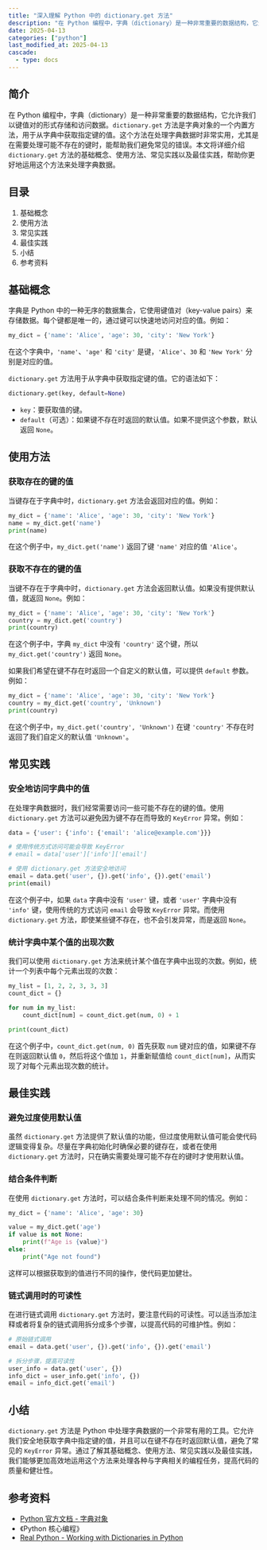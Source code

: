 ```yaml
---
title: "深入理解 Python 中的 dictionary.get 方法"
description: "在 Python 编程中，字典（dictionary）是一种非常重要的数据结构，它允许我们以键值对的形式存储和访问数据。`dictionary.get` 方法是字典对象的一个内置方法，用于从字典中获取指定键的值。这个方法在处理字典数据时非常实用，尤其是在需要处理可能不存在的键时，能帮助我们避免常见的错误。本文将详细介绍 `dictionary.get` 方法的基础概念、使用方法、常见实践以及最佳实践，帮助你更好地运用这个方法来处理字典数据。"
date: 2025-04-13
categories: ["python"]
last_modified_at: 2025-04-13
cascade:
  - type: docs
---
```



## 简介
在 Python 编程中，字典（dictionary）是一种非常重要的数据结构，它允许我们以键值对的形式存储和访问数据。`dictionary.get` 方法是字典对象的一个内置方法，用于从字典中获取指定键的值。这个方法在处理字典数据时非常实用，尤其是在需要处理可能不存在的键时，能帮助我们避免常见的错误。本文将详细介绍 `dictionary.get` 方法的基础概念、使用方法、常见实践以及最佳实践，帮助你更好地运用这个方法来处理字典数据。

<!-- more -->
## 目录
1. 基础概念
2. 使用方法
3. 常见实践
4. 最佳实践
5. 小结
6. 参考资料

## 基础概念
字典是 Python 中的一种无序的数据集合，它使用键值对（key-value pairs）来存储数据。每个键都是唯一的，通过键可以快速地访问对应的值。例如：

```python
my_dict = {'name': 'Alice', 'age': 30, 'city': 'New York'}
```

在这个字典中，`'name'`、`'age'` 和 `'city'` 是键，`'Alice'`、`30` 和 `'New York'` 分别是对应的值。

`dictionary.get` 方法用于从字典中获取指定键的值。它的语法如下：

```python
dictionary.get(key, default=None)
```

- `key`：要获取值的键。
- `default`（可选）：如果键不存在时返回的默认值。如果不提供这个参数，默认返回 `None`。

## 使用方法
### 获取存在的键的值
当键存在于字典中时，`dictionary.get` 方法会返回对应的值。例如：

```python
my_dict = {'name': 'Alice', 'age': 30, 'city': 'New York'}
name = my_dict.get('name')
print(name)  
```

在这个例子中，`my_dict.get('name')` 返回了键 `'name'` 对应的值 `'Alice'`。

### 获取不存在的键的值
当键不存在于字典中时，`dictionary.get` 方法会返回默认值。如果没有提供默认值，就返回 `None`。例如：

```python
my_dict = {'name': 'Alice', 'age': 30, 'city': 'New York'}
country = my_dict.get('country')
print(country)  
```

在这个例子中，字典 `my_dict` 中没有 `'country'` 这个键，所以 `my_dict.get('country')` 返回 `None`。

如果我们希望在键不存在时返回一个自定义的默认值，可以提供 `default` 参数。例如：

```python
my_dict = {'name': 'Alice', 'age': 30, 'city': 'New York'}
country = my_dict.get('country', 'Unknown')
print(country)  
```

在这个例子中，`my_dict.get('country', 'Unknown')` 在键 `'country'` 不存在时返回了我们自定义的默认值 `'Unknown'`。

## 常见实践
### 安全地访问字典中的值
在处理字典数据时，我们经常需要访问一些可能不存在的键的值。使用 `dictionary.get` 方法可以避免因为键不存在而导致的 `KeyError` 异常。例如：

```python
data = {'user': {'info': {'email': 'alice@example.com'}}}

# 使用传统方式访问可能会导致 KeyError
# email = data['user']['info']['email']

# 使用 dictionary.get 方法安全地访问
email = data.get('user', {}).get('info', {}).get('email')
print(email)  
```

在这个例子中，如果 `data` 字典中没有 `'user'` 键，或者 `'user'` 字典中没有 `'info'` 键，使用传统的方式访问 `email` 会导致 `KeyError` 异常。而使用 `dictionary.get` 方法，即使某些键不存在，也不会引发异常，而是返回 `None`。

### 统计字典中某个值的出现次数
我们可以使用 `dictionary.get` 方法来统计某个值在字典中出现的次数。例如，统计一个列表中每个元素出现的次数：

```python
my_list = [1, 2, 2, 3, 3, 3]
count_dict = {}

for num in my_list:
    count_dict[num] = count_dict.get(num, 0) + 1

print(count_dict)  
```

在这个例子中，`count_dict.get(num, 0)` 首先获取 `num` 键对应的值，如果键不存在则返回默认值 `0`，然后将这个值加 `1`，并重新赋值给 `count_dict[num]`，从而实现了对每个元素出现次数的统计。

## 最佳实践
### 避免过度使用默认值
虽然 `dictionary.get` 方法提供了默认值的功能，但过度使用默认值可能会使代码逻辑变得复杂。尽量在字典初始化时确保必要的键存在，或者在使用 `dictionary.get` 方法时，只在确实需要处理可能不存在的键时才使用默认值。

### 结合条件判断
在使用 `dictionary.get` 方法时，可以结合条件判断来处理不同的情况。例如：

```python
my_dict = {'name': 'Alice', 'age': 30}

value = my_dict.get('age')
if value is not None:
    print(f"Age is {value}")
else:
    print("Age not found")
```

这样可以根据获取到的值进行不同的操作，使代码更加健壮。

### 链式调用时的可读性
在进行链式调用 `dictionary.get` 方法时，要注意代码的可读性。可以适当添加注释或者将复杂的链式调用拆分成多个步骤，以提高代码的可维护性。例如：

```python
# 原始链式调用
email = data.get('user', {}).get('info', {}).get('email')

# 拆分步骤，提高可读性
user_info = data.get('user', {})
info_dict = user_info.get('info', {})
email = info_dict.get('email')
```

## 小结
`dictionary.get` 方法是 Python 中处理字典数据的一个非常有用的工具。它允许我们安全地获取字典中指定键的值，并且可以在键不存在时返回默认值，避免了常见的 `KeyError` 异常。通过了解其基础概念、使用方法、常见实践以及最佳实践，我们能够更加高效地运用这个方法来处理各种与字典相关的编程任务，提高代码的质量和健壮性。

## 参考资料
- [Python 官方文档 - 字典对象](https://docs.python.org/3/library/stdtypes.html#dict)
- 《Python 核心编程》
- [Real Python - Working with Dictionaries in Python](https://realpython.com/python-dicts/)